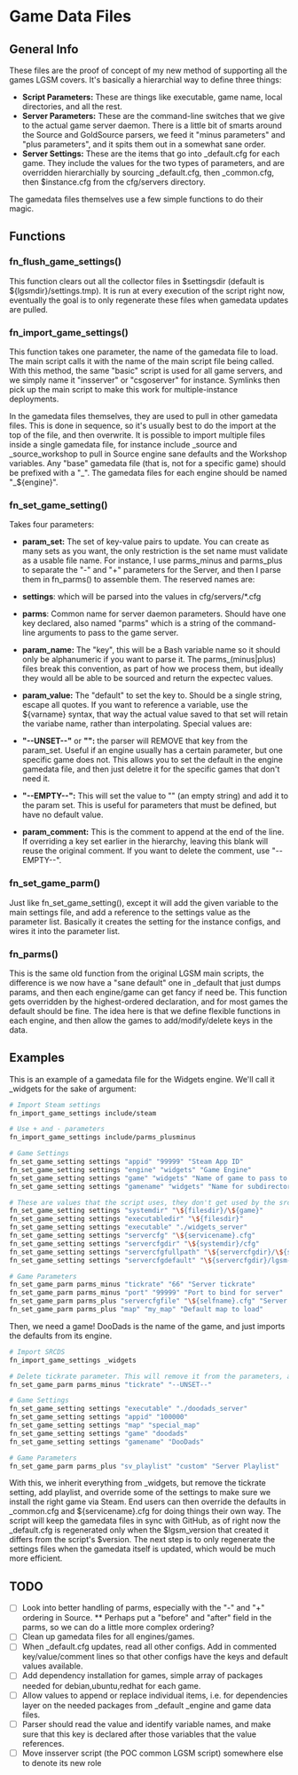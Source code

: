 # Game Data Files
## General Info
These files are the proof of concept of my new method of supporting all the games LGSM covers. It's basically a hierarchial way to define three things:

 * **Script Parameters:** These are things like executable, game name, local directories, and all the rest.
 * **Server Parameters:** These are the command-line switches that we give to the actual game server daemon. There is a little bit of smarts around the Source and GoldSource parsers, we feed it "minus parameters" and "plus parameters", and it spits them out in a somewhat sane order.
 * **Server Settings:** These are the items that go into \_default.cfg for each game. They include the values for the two types of parameters, and are overridden hierarchially by sourcing \_default.cfg, then \_common.cfg, then $instance.cfg from the cfg/servers directory.

The gamedata files themselves use a few simple functions to do their magic.

## Functions

### fn\_flush\_game\_settings()
This function clears out all the collector files in $settingsdir (default is $\{lgsmdir\}/settings.tmp). It is run at every execution of the script right now, eventually the goal is to only regenerate these files when gamedata updates are pulled.

### fn\_import\_game\_settings()

This function takes one parameter, the name of the gamedata file to load. The main script calls it with the name of the main script file being called. With this method, the same "basic" script is used for all game servers, and we simply name it "insserver" or "csgoserver" for instance. Symlinks then pick up the main script to make this work for multiple-instance deployments.

In the gamedata files themselves, they are used to pull in other gamedata files. This is done in sequence, so it's usually best to do the import at the top of the file, and then overwrite. It is possible to import multiple files inside a single gamedata file, for instance include \_source and \_source\_workshop to pull in Source engine sane defaults and the Workshop variables. Any "base" gamedata file (that is, not for a specific game) should be prefixed with a "\_". The gamedata files for each engine should be named "\_\$\{engine\}".

### fn\_set\_game\_setting()

Takes four parameters:

 * **param\_set:** The set of key-value pairs to update. You can create as many sets as you want, the only restriction is the set name must validate as a usable file name. For instance, I use parms\_minus and parms\_plus to separate the "-" and "+" parameters for the Server, and then I parse them in fn\_parms() to assemble them. The reserved names are:

  * **settings**: which will be parsed into the values in cfg/servers/\*.cfg
  * **parms**: Common name for server daemon parameters. Should have one key declared, also named "parms" which is a string of the command-line arguments to pass to the game server.
 * **param\_name:** The "key", this will be a Bash variable name so it should only be alphanumeric if you want to parse it. The parms\_(minus|plus) files break this convention, as part of how we process them, but ideally they would all be able to be sourced and return the expectec values.
 * **param\_value:** The "default" to set the key to. Should be a single string, escape all quotes. If you want to reference a variable, use the \$\{varname\} syntax, that way the actual value saved to that set will retain the variabe name, rather than interpolating. Special values are:
  * **"--UNSET--"** or **"":** the parser will REMOVE that key from the param\_set. Useful if an engine usually has a certain parameter, but one specific game does not. This allows you to set the default in the engine gamedata file, and then just deletre it for the specific games that don't need it.
  * **"--EMPTY--":** This will set the value to "" (an empty string) and add it to the param set. This is useful for parameters that must be defined, but have no default value.
 * **param\_comment:** This is the comment to append at the end of the line. If overriding a key set earlier in the hierarchy, leaving this blank will reuse the original comment. If you want to delete the comment, use "--EMPTY--".

### fn\_set\_game\_parm()

Just like fn\_set\_game\_setting(), except it will add the given variable to the main settings file, and add a reference to the settings value as the parameter list. Basically it creates the setting for the instance configs, and wires it into the parameter list.

### fn\_parms()

This is the same old function from the original LGSM main scripts, the difference is we now have a "sane default" one in \_default that just dumps params, and then each engine/game can get fancy if need be. This function gets overridden by the highest-ordered declaration, and for most games the default should be fine. The idea here is that we define flexible functions in each engine, and then allow the games to add/modify/delete keys in the data.

## Examples

This is an example of a gamedata file for the Widgets engine. We'll call it \_widgets for the sake of argument:

```bash
# Import Steam settings
fn_import_game_settings include/steam

# Use + and - parameters
fn_import_game_settings include/parms_plusminus

# Game Settings
fn_set_game_setting settings "appid" "99999" "Steam App ID"
fn_set_game_setting settings "engine" "widgets" "Game Engine"
fn_set_game_setting settings "game" "widgets" "Name of game to pass to srcds"
fn_set_game_setting settings "gamename" "widgets" "Name for subdirectory in GitHub repo"

# These are values that the script uses, they don't get used by the srcds server directly
fn_set_game_setting settings "systemdir" "\${filesdir}/\${game}"
fn_set_game_setting settings "executabledir" "\${filesdir}"
fn_set_game_setting settings "executable" "./widgets_server"
fn_set_game_setting settings "servercfg" "\${servicename}.cfg"
fn_set_game_setting settings "servercfgdir" "\${systemdir}/cfg"
fn_set_game_setting settings "servercfgfullpath" "\${servercfgdir}/\${servercfg}"
fn_set_game_setting settings "servercfgdefault" "\${servercfgdir}/lgsm-default.cfg"

# Game Parameters
fn_set_game_parm parms_minus "tickrate" "66" "Server tickrate"
fn_set_game_parm parms_minus "port" "99999" "Port to bind for server"
fn_set_game_parm parms_plus "servercfgfile" "\${selfname}.cfg" "Server Config file"
fn_set_game_parm parms_plus "map" "my_map" "Default map to load"

```

Then, we need a game! DooDads is the name of the game, and just imports the defaults from its engine.

```bash
# Import SRCDS
fn_import_game_settings _widgets

# Delete tickrate parameter. This will remove it from the parameters, and remove it from _default.cfg
fn_set_game_parm parms_minus "tickrate" "--UNSET--"

# Game Settings
fn_set_game_setting settings "executable" "./doodads_server"
fn_set_game_setting settings "appid" "100000"
fn_set_game_setting settings "map" "special_map"
fn_set_game_setting settings "game" "doodads"
fn_set_game_setting settings "gamename" "DooDads"

# Game Parameters
fn_set_game_parm parms_plus "sv_playlist" "custom" "Server Playlist"

```

With this, we inherit everything from \_widgets, but remove the tickrate setting, add playlist, and override some of the settings to make sure we install the right game via Steam. End users can then override the defaults in \_common.cfg and \$\{servicename\}.cfg for doing things their own way. The script will keep the gamedata files in sync with GitHub, as of right now the \_default.cfg is regenerated only when the \$lgsm\_version that created it differs from the script's \$version. The next step is to only regenerate the settings files when the gamedata itself is updated, which would be much more efficient.

## TODO

 * [ ] Look into better handling of parms, especially with the "-" and "+" ordering in Source.
 ** Perhaps put a "before" and "after" field in the parms, so we can do a little more complex ordering?
 * [ ] Clean up gamedata files for all engines/games.
 * [ ] When \_default.cfg updates, read all other configs. Add in commented key/value/comment lines so that other configs have the keys and default values available.
 * [ ] Add dependency installation for games, simple array of packages needed for debian,ubuntu,redhat for each game.
 * [ ] Allow values to append or replace individual items, i.e. for dependencies layer on the needed packages from \_default \_engine and game data files.
 * [ ] Parser should read the value and identify variable names, and make sure that this key is declared after those variables that the value references.
 * [ ] Move insserver script (the POC common LGSM script) somewhere else to denote its new role
